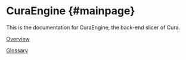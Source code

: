CuraEngine {#mainpage}
=======

This is the documentation for CuraEngine, the back-end slicer of Cura.

[Overview](documentation/overview.md)

[Glossary](documentation/glossary.md)
